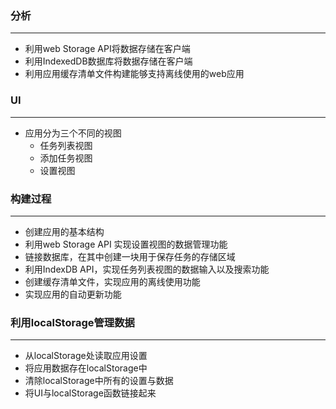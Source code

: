 ### 分析
---

- 利用web Storage API将数据存储在客户端
- 利用IndexedDB数据库将数据存储在客户端
- 利用应用缓存清单文件构建能够支持离线使用的web应用

### UI
---

- 应用分为三个不同的视图
  - 任务列表视图
  - 添加任务视图
  - 设置视图

### 构建过程
---

- 创建应用的基本结构
- 利用web Storage API 实现设置视图的数据管理功能
- 链接数据库，在其中创建一块用于保存任务的存储区域
- 利用IndexDB API，实现任务列表视图的数据输入以及搜索功能
- 创建缓存清单文件，实现应用的离线使用功能
- 实现应用的自动更新功能

### 利用localStorage管理数据
---

- 从localStorage处读取应用设置
- 将应用数据存在localStorage中
- 清除localStorage中所有的设置与数据
- 将UI与localStorage函数链接起来